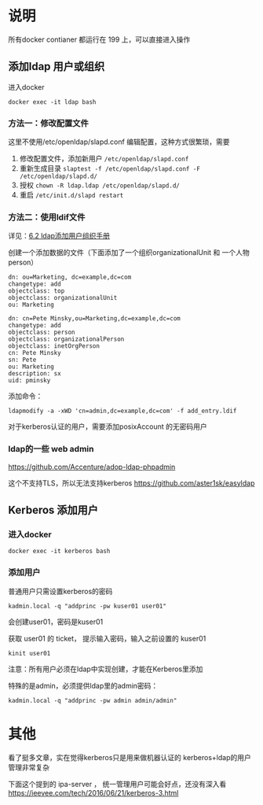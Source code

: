 # 说明

所有docker contianer 都运行在 199 上，可以直接进入操作


## 添加ldap 用户或组织

进入docker

    docker exec -it ldap bash

### 方法一：修改配置文件

这里不使用/etc/openldap/slapd.conf 编辑配置，这种方式很繁琐，需要

1. 修改配置文件，添加新用户 `/etc/openldap/slapd.conf`
2. 重新生成目录 `slaptest -f /etc/openldap/slapd.conf -F /etc/openldap/slapd.d/`
3. 授权 `chown -R ldap.ldap /etc/openldap/slapd.d/`
4. 重启 `/etc/init.d/slapd restart`

### 方法二：使用ldif文件

详见：[6.2 ldap添加用户组织手册](research/ldap_manual.md)

创建一个添加数据的文件（下面添加了一个组织organizationalUnit 和 一个人物person）

    dn: ou=Marketing, dc=example,dc=com
    changetype: add
    objectclass: top
    objectclass: organizationalUnit
    ou: Marketing

    dn: cn=Pete Minsky,ou=Marketing,dc=example,dc=com
    changetype: add
    objectclass: person
    objectclass: organizationalPerson
    objectclass: inetOrgPerson
    cn: Pete Minsky
    sn: Pete
    ou: Marketing
    description: sx
    uid: pminsky

添加命令：

    ldapmodify -a -xWD 'cn=admin,dc=example,dc=com' -f add_entry.ldif

对于kerberos认证的用户，需要添加posixAccount 的无密码用户

### ldap的一些 web admin

https://github.com/Accenture/adop-ldap-phpadmin

这个不支持TLS，所以无法支持kerberos
https://github.com/aster1sk/easyldap


## Kerberos 添加用户


### 进入docker

    docker exec -it kerberos bash

### 添加用户


普通用户只需设置kerberos的密码

    kadmin.local -q "addprinc -pw kuser01 user01"

会创建user01，密码是kuser01


获取 user01 的 ticket， 提示输入密码，输入之前设置的 kuser01

    kinit user01


注意：所有用户必须在ldap中实现创建，才能在Kerberos里添加

特殊的是admin，必须提供ldap里的admin密码：

    kadmin.local -q "addprinc -pw admin admin/admin"



# 其他

看了挺多文章，实在觉得kerberos只是用来做机器认证的
kerberos+ldap的用户管理非常复杂

下面这个提到的 ipa-server ， 统一管理用户可能会好点，还没有深入看
https://ieevee.com/tech/2016/06/21/kerberos-3.html



